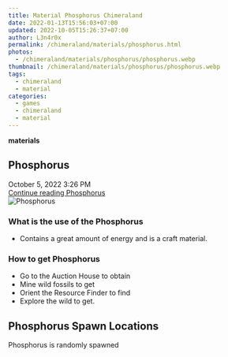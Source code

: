 ```yaml
---
title: Material Phosphorus Chimeraland
date: 2022-01-13T15:56:03+07:00
updated: 2022-10-05T15:26:37+07:00
author: L3n4r0x
permalink: /chimeraland/materials/phosphorus.html
photos:
  - /chimeraland/materials/phosphorus/phosphorus.webp
thumbnail: /chimeraland/materials/phosphorus/phosphorus.webp
tags:
  - chimeraland
  - material
categories:
  - games
  - chimeraland
  - material
---
```


<link
  rel="stylesheet"
  href="https://rawcdn.githack.com/dimaslanjaka/Web-Manajemen/870a349/css/bootstrap-5-3-0-alpha3-wrapper.css"
/>
<section id="bootstrap-wrapper">
  <div data-bs-theme="dark">
    <div
      class="row g-0 border rounded overflow-hidden flex-md-row mb-4 shadow-sm position-relative bg-dark text-light"
    >
      <div class="col p-4 d-flex flex-column position-static">
        <strong class="d-inline-block mb-2 text-success">materials</strong>
        <h2 class="mb-0">Phosphorus</h2>
        <div class="mb-1 text-muted">October 5, 2022 3:26 PM</div>
        <a
          href="/chimeraland/materials/phosphorus.html"
          class="stretched-link d-none text-primary"
          >Continue reading Phosphorus</a
        >
      </div>
      <div class="col-auto d-none d-md-block d-lg-block">
        <img
          src="https://www.webmanajemen.com/chimeraland/materials/phosphorus/phosphorus.webp"
          alt="Phosphorus"
        />
      </div>
    </div>
    <div class="row">
      <div class="col-lg-6 col-12 mb-2">
        <div class="card">
          <div class="card-body">
            <h3 class="card-title">What is the use of the Phosphorus</h3>
            <div class="card-text">
              <ul>
                <li>
                  Contains a great amount of energy and is a craft material.
                </li>
              </ul>
            </div>
          </div>
        </div>
      </div>
      <div class="col-lg-6 col-12 mb-2">
        <div class="card">
          <div class="card-body">
            <h3 class="card-title">How to get Phosphorus</h3>
            <div class="card-text">
              <ul>
                <li>Go to the Auction House to obtain</li>
                <li>Mine wild fossils to get</li>
                <li>Orient the Resource Finder to find</li>
                <li>Explore the wild to get.</li>
              </ul>
            </div>
          </div>
        </div>
      </div>
      <div class="col-12 mb-2">
        <h2>Phosphorus Spawn Locations</h2>
        <p>Phosphorus is randomly spawned</p>
      </div>
    </div>
  </div>
</section>